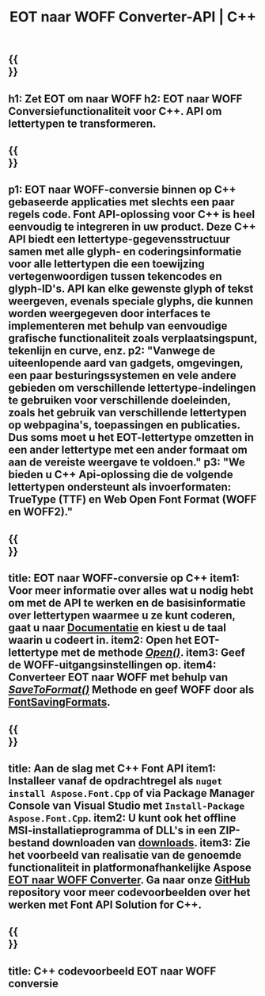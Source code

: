 ﻿---
translation: true
template: /_templates/conversion-child-cpp.md
title: EOT naar WOFF Converter-API | C++
description: Converteer EOT naar WOFF-lettertypen met deze C++ API. De conversiefunctionaliteit werkt op Windows en Linux, en in elke ontwikkelomgeving die C++ ondersteunt.
metakeywords: c++ EOT naar WOFF, EOT naar WOFF oplossingen c++, EOT naar WOFF font conerter cpp
url: /cpp/conversion/eot-to-woff/
family: font
platformtag: cpp
feature: conversion
informat: EOT
outformat: WOFF
faq: faqchild
otherformats: TTF WOFF2
---

{{<section banner>}}
---
h1: Zet EOT om naar WOFF
h2: EOT naar WOFF Conversiefunctionaliteit voor C++. API om lettertypen te transformeren.
---

{{<section overview>}}
---
p1: EOT naar WOFF-conversie binnen op С++ gebaseerde applicaties met slechts een paar regels code. Font API-oplossing voor С++ is heel eenvoudig te integreren in uw product. Deze C++ API biedt een lettertype-gegevensstructuur samen met alle glyph- en coderingsinformatie voor alle lettertypen die een toewijzing vertegenwoordigen tussen tekencodes en glyph-ID's. API kan elke gewenste glyph of tekst weergeven, evenals speciale glyphs, die kunnen worden weergegeven door interfaces te implementeren met behulp van eenvoudige grafische functionaliteit zoals verplaatsingspunt, tekenlijn en curve, enz.
p2: "Vanwege de uiteenlopende aard van gadgets, omgevingen, een paar besturingssystemen en vele andere gebieden om verschillende lettertype-indelingen te gebruiken voor verschillende doeleinden, zoals het gebruik van verschillende lettertypen op webpagina's, toepassingen en publicaties. Dus soms moet u het EOT-lettertype omzetten in een ander lettertype met een ander formaat om aan de vereiste weergave te voldoen."
p3: "We bieden u С++ Api-oplossing die de volgende lettertypen ondersteunt als invoerformaten: TrueType (TTF) en Web Open Font Format (WOFF en WOFF2)."
---

{{<section feature1>}}
---
title: EOT naar WOFF-conversie op C++
item1: Voor meer informatie over alles wat u nodig hebt om met de API te werken en de basisinformatie over lettertypen waarmee u ze kunt coderen, gaat u naar [Documentatie](https://docs.aspose.com/font/) en kiest u de taal waarin u codeert in.
item2: Open het EOT-lettertype met de methode [*Open()*](https://reference.aspose.com/font/cpp/class/aspose.font.font#ac2387bf04ccb5bac51cf37984d4ebf33).
item3: Geef de WOFF-uitgangsinstellingen op.
item4: Converteer EOT naar WOFF met behulp van [*SaveToFormat()*](https://reference.aspose.com/font/cpp/class/aspose.font.font#a670ea97404fd72c2e51b0e8c543c8a45) Methode en geef WOFF door als [FontSavingFormats](https://reference.aspose.com/font/cpp/namespace/aspose.font#a93d0dcc7c00f5c7027d60e14a5433c74).
---

{{<section feature2>}}
---
title: Aan de slag met C++ Font API
item1: Installeer vanaf de opdrachtregel als ```nuget install Aspose.Font.Cpp``` of via Package Manager Console van Visual Studio met ```Install-Package Aspose.Font.Cpp```.
item2: U kunt ook het offline MSI-installatieprogramma of DLL's in een ZIP-bestand downloaden van [downloads](https://releases.aspose.com/font/cpp/).
item3: Zie het voorbeeld van realisatie van de genoemde functionaliteit in platformonafhankelijke Aspose [EOT naar WOFF Converter](https://products.aspose.app/font/conversion/eot-to-woff). Ga naar onze [GitHub](https://github.com/aspose-font/Aspose.Font-Documentation/tree/master/cpp-examples) repository voor meer codevoorbeelden over het werken met Font API Solution for C++.
---

{{<section codeexample>}}
---
title: C++ codevoorbeeld EOT naar WOFF conversie
---
